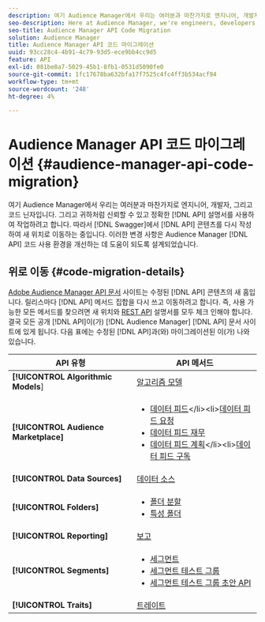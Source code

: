 ```yaml
---
description: 여기 Audience Manager에서 우리는 여러분과 마찬가지로 엔지니어, 개발자, 그리고 코드 닌자입니다. 그리고 귀하와 마찬가지로 신뢰할 수 있고 정확한 API 설명서를 사용하려고 합니다. 따라서 Swagger에서 API 콘텐츠를 다시 작성하여 새 위치로 이동하고 있습니다. 이러한 변경 사항은 Audience Manager API 코드에 대한 경험을 개선하는 데 도움이 되도록 설계되었습니다.
seo-description: Here at Audience Manager, we're engineers, developers, and code ninjas just like you. And, like you, we want to work with reliable, accurate API documentation. As a result, we're re-writing our API content in Swagger and moving it to a new location. These changes are designed to help improve your experience with the Audience Manager API code.
seo-title: Audience Manager API Code Migration
solution: Audience Manager
title: Audience Manager API 코드 마이그레이션
uuid: 93cc28c4-4b91-4c79-93d5-ece9bb4cc9d5
feature: API
exl-id: 081be8a7-5029-45b1-8fb1-0531d5090fe0
source-git-commit: 1fc17678ba632bfa17f7525c4fc4ff3b534acf94
workflow-type: tm+mt
source-wordcount: '248'
ht-degree: 4%

---
```


# Audience Manager API 코드 마이그레이션 {#audience-manager-api-code-migration}

여기 Audience Manager에서 우리는 여러분과 마찬가지로 엔지니어, 개발자, 그리고 코드 닌자입니다. 그리고 귀하처럼 신뢰할 수 있고 정확한 [!DNL API] 설명서를 사용하여 작업하려고 합니다. 따라서 [!DNL Swagger]에서 [!DNL API] 콘텐츠를 다시 작성하여 새 위치로 이동하는 중입니다. 이러한 변경 사항은 Audience Manager [!DNL API] 코드 사용 환경을 개선하는 데 도움이 되도록 설계되었습니다.

## 위로 이동 {#code-migration-details}

<!-- api-swagger-migration.xml -->

[Adobe Audience Manager API 문서](https://bank.demdex.com/portal/swagger/index.html) 사이트는 수정된 [!DNL API] 콘텐츠의 새 홈입니다. 릴리스마다 [!DNL API] 메서드 집합을 다시 쓰고 이동하려고 합니다. 즉, 사용 가능한 모든 메서드를 찾으려면 새 위치와 [REST API](../api/rest-api-main/rest-api-main.md) 설명서를 모두 체크 인해야 합니다. 결국 모든 공개 [!DNL API]이(가) [!DNL Audience Manager] [!DNL API] 문서 사이트에 있게 됩니다. 다음 표에는 수정된 [!DNL API]과(와) 마이그레이션된 이(가) 나와 있습니다.

<!--

<table id="table_CD3C244CB02C48C898745FB982EC828C"> 
 <thead> 
  <tr> 
   <th colname="col1" class="entry"> API Type </th> 
   <th colname="col2" class="entry"> API Methods </th> 
  </tr> 
 </thead>
 <tbody>
 <tr> 
   <td colname="col1"> <p> <b>Algorithmic Models</b> </p> </td> 
   <td colname="col2"> <p> <a href="https://bank.demdex.com/portal/swagger/index.html#/Algorithmic_Models_API" format="https" scope="external"> Algorithmic Models</a> </p> </td> 
  </tr> 
  <tr> 
   <td colname="col1"> <p> <b>Audience Marketplace</b> </p> </td> 
   <td colname="col2"> <p> 
     <ul id="ul_4CFB3FAAC0B04E5AADD80E7D7FAF2722"> 
      <li id="li_50EE5F6B2278480E9FEA04AD51664F9D"> <a href="https://bank.demdex.com/portal/swagger/index.html#!/?f=Data_Feed_API" format="https" scope="external"> Data Feeds</a> </li> 
      <li id="li_5D372E3819014AB78C12048A9A2DC89F"> <a href="https://bank.demdex.com/portal/swagger/index.html#!/Data_Feed_Request_API/" format="https" scope="external"> Data Feed Request</a> </li> 
      <li id="li_0582688D08C346C68B81D86A5C46E053"> <a href="https://bank.demdex.com/portal/swagger/index.html#!/?f=Data_Feed_Finance_API" format="https" scope="external"> Data Feed Finance</a> </li> 
      <li id="li_C1C1CB42D6A74803B4672F6EE2D2D08C"> <a href="https://bank.demdex.com/portal/swagger/index.html#!/?f=Data_Feed_Plans_API" format="https" scope="external"> Data Feed Plans</a> </li> 
      <li id="li_D8F9D791D0824287B9D0B0585E3106AB"> <a href="https://bank.demdex.com/portal/swagger/index.html#!/Data_Feed_Subscription_API" format="https" scope="external"> Data Feed Subscriptions</a> </li> 
     </ul> </p> </td> 
  </tr> 
  <tr> 
   <td colname="col1"> <p> <b>Data Source</b> </p> </td> 
   <td colname="col2"> <p> <a href="https://bank.demdex.com/portal/swagger/index.html#!/Data_Source_API" format="https" scope="external"> Data Sources</a> </p> </td> 
  </tr> 
   <td colname="col1"> <p> <b>Derived Signals</b> </p> </td> 
   <td colname="col2"> <p> <a href="https://bank.demdex.com/portal/swagger/index.html#/Derived_Signals_API" format="https" scope="external"> Derived Signals</a> </p> </td> 
  </tr>   
  <tr> 
   <td colname="col1"> <p> <b>Folders</b> </p> </td> 
   <td colname="col2"> <p> 
     <ul id="ul_FD05673B372141F3B0EF2C79A338F744"> 
      <li id="li_5D16FCAF6F0E411694A1CFBE9571BDAC"> <a href="https://bank.demdex.com/portal/swagger/index.html#!/Segment_Folder_API" format="https" scope="external"> Segment Folders</a> </li> 
      <li id="li_5DC088C0F8CA4FC193248366C8400030"> <a href="https://bank.demdex.com/portal/swagger/index.html#!/Trait_Folder_API" scope="external" format="https"> Trait Folders</a> </li> 
     </ul> </p> </td> 
  </tr> 
  <tr> 
   <td colname="col1"> <p> <b>Reporting</b> </p> </td> 
   <td colname="col2"> <p> <a href="https://bank.demdex.com/portal/swagger/index.html#!/Reporting_API" format="https" scope="external"> Reporting</a> </p> </td> 
  </tr> 
  <tr> 
   <td colname="col1"> <p> <b>Segments</b> </p> </td> 
   <td colname="col2"> <p> 
     <ul id="ul_098B0655653D4846B70349A35A055C19"> 
      <li id="li_41A3003BF41147969BC88D4F12A5C1BB"> <a href="https://bank.demdex.com/portal/swagger/index.html#!/Segments_API" format="https" scope="external"> Segments</a> </li> 
      <li id="li_22A858D377634D88AE58BE2CE924169C"> <a href="https://bank.demdex.com/portal/swagger/index.html#!/Segment_Test_Group_API/" format="https" scope="external"> Segment Test Groups</a> </li> 
      <li id="li_2B505A1B43CF4B29A0336106C321E7FD"> <a href="https://bank.demdex.com/portal/swagger/index.html#!/Segment_Test_Group_Draft_API/" format="https" scope="external"> Segment Test Group Draft API</a> </li> 
     </ul> </p> </td> 
  </tr> 
  <tr> 
   <td colname="col1"> <p> <b>Traits</b> </p> </td> 
   <td colname="col2"> <p> <a href="https://bank.demdex.com/portal/swagger/index.html#!/Traits_API" format="https" scope="external"> Traits</a> </p> </td> 
  </tr>
 </tbody>
</table>

-->


| API 유형 | API 메서드 |
|---------|----------|
| **[!UICONTROL Algorithmic Models**] | [알고리즘 모델](https://bank.demdex.com/portal/swagger/index.html#/Algorithmic_Models_API) |
| **[!UICONTROL Audience Marketplace]** | <ul><li>[데이터 피드](https://bank.demdex.com/portal/swagger/index.html#/Audience%20Marketplace%20Buyer%20API/get_available_data_feeds_)</li><li>[데이터 피드 요청](https://bank.demdex.com/portal/swagger/index.html#/Audience%20Marketplace%20Buyer%20API/post_available_data_feeds__dataSourceId__requests)</li><li>[데이터 피드 재무](https://bank.demdex.com/portal/swagger/index.html#/Audience%20Marketplace%20Finance%20API/get_data_feeds_billing_report)</li><li>[데이터 피드 계획](https://bank.demdex.com/portal/swagger/index.html#/Audience%20Marketplace%20Seller%20API/get_data_feeds__dataSourceId__plans_)</li><li>[데이터 피드 구독](https://bank.demdex.com/portal/swagger/index.html#/Audience%20Marketplace%20Seller%20API/get_data_feeds__dataSourceId__subscriptions)</li></ul> |
| **[!UICONTROL Data Sources]** | [데이터 소스](https://bank.demdex.com/portal/swagger/index.html#/Data_Source_API) |
| **[!UICONTROL Folders]** | <ul><li>[폴더 분할](https://bank.demdex.com/portal/swagger/index.html#/Segment_Folder_API)</li><li>[특성 폴더](https://bank.demdex.com/portal/swagger/index.html#/Trait%20Folder%20API)</li></ul> |
| **[!UICONTROL Reporting]** | [보고](https://bank.demdex.com/portal/swagger/index.html#/Reporting%20API) |
| **[!UICONTROL Segments]** | <ul><li>[세그먼트](https://bank.demdex.com/portal/swagger/index.html#/Segments%20API)</li><li>[세그먼트 테스트 그룹](https://bank.demdex.com/portal/swagger/index.html#/Segment%20Test%20Group%20API)</li><li>[세그먼트 테스트 그룹 초안 API](https://bank.demdex.com/portal/swagger/index.html#/Segment%20Test%20Group%20API/post_segment_test_groups_drafts)</li></ul> |
| **[!UICONTROL Traits]** | [트레이트](https://bank.demdex.com/portal/swagger/index.html#/Traits%20API) |
